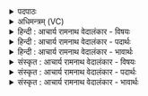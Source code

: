 <details><summary>पदपाठः</summary>

सः। म꣣ह्ना꣢। वि꣡श्वा꣢। दु꣣रिता꣡नि꣢। दुः꣣। इता꣡नि꣢। सा꣣ह्वा꣢न्। अ꣣ग्निः꣢। स्त꣣वे। द꣡मे꣢꣯। आ। जा꣣त꣡वे꣢दाः। जा꣣त꣢। वे꣣दाः। सः꣢। नः꣣। रक्षिषत्। दुरिता꣢त्। दुः꣣। इता꣢त्। अ꣣वद्या꣢त्। अ꣣स्मा꣢न्। गृ꣣णतः꣢। उ꣣त꣢। नः꣣। म꣡घो꣢नः। १३०५।
</details>

<details><summary>अधिमन्त्रम् (VC)</summary>

- अग्निः
- वसिष्ठो मैत्रावरुणिः
- त्रिष्टुप्
- धैवतः
</details>

<details><summary>हिन्दी : आचार्य रामनाथ वेदालंकार - विषयः</summary>

अगले मन्त्र में यह कहा गया है कि परमेश्वर हमें किस तरह उपकृत करे।
</details>

<details><summary>हिन्दी : आचार्य रामनाथ वेदालंकार - पदार्थः</summary>

पदार्थान्वयभाषाः -  (मह्ना) महिमा से (विश्वा) सब (दुरितानि) पाप,दुःख,दुर्गुण,दुर्व्यसन आदियों को (साह्वान्) नष्ट कर देनेवाला, (जातवेदाः) सर्वज्ञ और सर्वान्तर्यामी (अग्निः) अग्रणायक परमेश्वर (दमे) अन्तरात्मा-रूप घर में (आ स्तवे) प्रतिष्ठा पाता है। (सः) वह परमेश्वर (नः) हमें (अवद्यात्) निन्दनीय (दुरितात्) पाप से (रक्षिषत्) बचाये। (गृणतः) अर्चना करनेवाले (अस्मान्) हम स्तोताओं को (उत्) और (नः) हमारे (मघोनः) धनिक पुत्र,पौत्र,पत्नी आदि की (रक्षिषत्) रक्षा करे ॥२॥
</details>

<details><summary>हिन्दी : आचार्य रामनाथ वेदालंकार - भावार्थः</summary>

भावार्थभाषाः -  परमात्मा को ध्याकर,उससे शुभ प्रेरणा पाकर हम और हमारे सम्बन्धी जन सब दुर्गुण,दुर्व्यसन,दुःख आदि को दूर कर देवें ॥२॥
</details>

<details><summary>संस्कृत : आचार्य रामनाथ वेदालंकार - विषयः</summary>

अथ परमेश्वरोऽस्मान् कथमुपकुर्यादित्याह।
</details>

<details><summary>संस्कृत : आचार्य रामनाथ वेदालंकार - पदार्थः</summary>

पदार्थान्वयभाषाः -  (मह्ना) महिम्ना (विश्वा) विश्वानि (दुरितानि) पापदुःखदुर्गुणदुर्व्यसनादीनि (साह्वान्) अभिभूतवान्।[सहतेः लिटः क्वसौ ‘दाश्वान्साह्वान्मीढ्वांश्च। अ० ६।१।१२’ इत्यनेन परस्मैपदमुपधादीर्घत्वमद्विर्वचनमनिट्त्वं च निपात्यते।] (जातवेदाः) सर्वज्ञः सर्वान्तर्यामी च (अग्निः) अग्रनायकः परमेश्वरः (दमे) अन्तरात्मरूपे गृहे।[दम इति गृहनाम। निघं० ३।४।] (आ स्तवे) आ स्तूयते। (सः) परमेश्वरः (नः) अस्मान् (अवद्यात्) गर्ह्यात्।[अवद्यपण्यवर्या गर्ह्यपणितव्यानिरोधेषु। अ० ३।१।१०१ इति गर्ह्यार्थे निपातनम्।] (दुरितात्) पापात् (रक्षिषत्) रक्षतु।[रक्षतेर्लेटि रूपम्।] (गृणतः) अर्चतः।[गृणातिः अर्चतिकर्मा। निघं० ३।१४।] (अस्मान्) स्तोतॄन्(उत)अपि च (नः) अस्माकम् (मघोनः) धनिकान् पुत्रपौत्रकलत्रादीन् (रक्षिषत्) रक्षतु ॥२॥२
</details>

<details><summary>संस्कृत : आचार्य रामनाथ वेदालंकार - भावार्थः</summary>

भावार्थभाषाः -  परमात्मानं ध्यात्वा ततः सत्प्रेरणां प्राप्य वयमस्माकं सम्बन्धिनश्च सर्वाणि दुर्गुणदुर्व्यसनदुःखादीनि दूरीकुर्याम ॥२॥
</details>